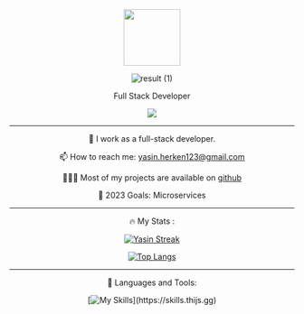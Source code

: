 <div align="center">
  <img src="https://media.giphy.com/media/M9gbBd9nbDrOTu1Mqx/giphy.gif" width="100"/> <br>

  ![result (1)](https://user-images.githubusercontent.com/57527891/183238962-a9adc02d-4e41-4102-942f-39b45d38a61d.gif)


  Full Stack Developer
  
  ![](https://komarev.com/ghpvc/?username=yasin-herken&color=green)
  
  ---
  🔭   I work as a full-stack developer.
    
   📫 How to reach me: yasin.herken123@gmail.com
  
  👨🏻‍💻 Most of my projects are available on <a href="www.github.com/yasin-herken">github</a>
  
  🥅 2023 Goals: Microservices
  
  ---
  
  :fire: My Stats :

[![Yasin Streak](https://github-readme-streak-stats.herokuapp.com/?user=yasin-herken)](https://git.io/streak-stats)
  

[![Top Langs](https://github-readme-stats.vercel.app/api/top-langs/?username=yasin-herken&layout=compact&theme=vision-friendly-dark)](https://github.com/anuraghazra/github-readme-stats)
  
  ---
🔨 Languages and Tools:
  
[![My Skills](https://skills.thijs.gg/icons?i=js,react,spring,postgres,git,kafka,jenkins,hibernate,maven,)](https://skills.thijs.gg)
  
</div>



